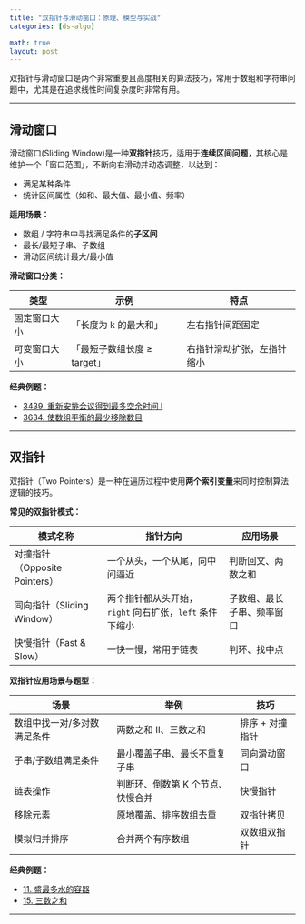 ```yaml
---
title: "双指针与滑动窗口：原理、模型与实战"
categories: [ds-algo]

math: true
layout: post
---
```


双指针与滑动窗口是两个非常重要且高度相关的算法技巧，常用于数组和字符串问题中，尤其是在追求线性时间复杂度时非常有用。

---

## 滑动窗口

滑动窗口(Sliding Window)是一种**双指针**技巧，适用于**连续区间问题**，其核心是维护一个「窗口范围」，不断向右滑动并动态调整，以达到：

* 满足某种条件
* 统计区间属性（如和、最大值、最小值、频率）

**适用场景：**

* 数组 / 字符串中寻找满足条件的**子区间**
* 最长/最短子串、子数组
* 滑动区间统计最大/最小值

**滑动窗口分类：**

| 类型     | 示例                 | 特点            |
| ------ | ------------------ | ------------- |
| 固定窗口大小 | 「长度为 k 的最大和」       | 左右指针间距固定      |
| 可变窗口大小 | 「最短子数组长度 ≥ target」 | 右指针滑动扩张，左指针缩小 |

**经典例题：**
- [3439. 重新安排会议得到最多空余时间 I](https://leetcode.cn/problems/reschedule-meetings-for-maximum-free-time-i/)
- [3634. 使数组平衡的最少移除数目](https://leetcode.cn/problems/minimum-removals-to-balance-array/)

---

## 双指针

双指针（Two Pointers）是一种在遍历过程中使用**两个索引变量**来同时控制算法逻辑的技巧。

**常见的双指针模式：**

| 模式名称                    | 指针方向                                | 应用场景          |
| ----------------------- | ----------------------------------- | ------------- |
| 对撞指针（Opposite Pointers） | 一个从头，一个从尾，向中间逼近                     | 判断回文、两数之和     |
| 同向指针（Sliding Window）    | 两个指针都从头开始，`right` 向右扩张，`left` 条件下缩小 | 子数组、最长子串、频率窗口 |
| 快慢指针（Fast & Slow）       | 一快一慢，常用于链表                          | 判环、找中点        |

**双指针应用场景与题型：**

| 场景             | 举例                 | 技巧        |
| -------------- | ------------------ | --------- |
| 数组中找一对/多对数满足条件 | 两数之和 II、三数之和       | 排序 + 对撞指针 |
| 子串/子数组满足条件     | 最小覆盖子串、最长不重复子串     | 同向滑动窗口    |
| 链表操作           | 判断环、倒数第 K 个节点、快慢合并 | 快慢指针      |
| 移除元素           | 原地覆盖、排序数组去重        | 双指针拷贝     |
| 模拟归并排序         | 合并两个有序数组           | 双数组双指针    |

**经典例题：**
- [11. 盛最多水的容器](https://leetcode.cn/problems/container-with-most-water/)
- [15. 三数之和](https://leetcode.cn/problems/3sum/)

---

